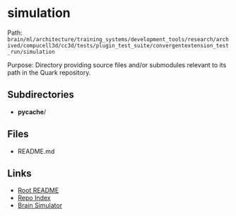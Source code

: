 # simulation

Path: `brain/ml/architecture/training_systems/development_tools/research/archived/compucell3d/cc3d/tests/plugin_test_suite/convergentextension_test_run/simulation`

Purpose: Directory providing source files and/or submodules relevant to its path in the Quark repository.

## Subdirectories
- __pycache__/

## Files
- README.md

## Links
- [Root README](../../../../../../../../../../../../README.md)
- [Repo Index](../../../../../../../../../../../../repo_index.json)
- [Brain Simulator](../../../../../../../../../../../../brain/architecture/brain_simulator.py)
